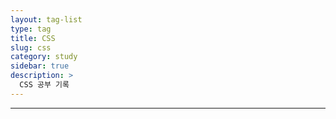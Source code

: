 ```yaml
---
layout: tag-list
type: tag
title: CSS
slug: css
category: study
sidebar: true
description: >
  CSS 공부 기록
---
```


---
